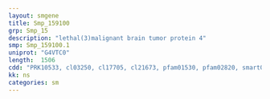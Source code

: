 ```yaml
---
layout: smgene
title: Smp_159100
grp: Smp_15
description: "lethal(3)malignant brain tumor protein 4"
smp: Smp_159100.1
uniprot: "G4VTC0"
length:  1506
cdd: "PRK10533, cl03250, cl17705, cl21673, pfam01530, pfam02820, smart00561"
kk: ns
categories: sm
---
```

